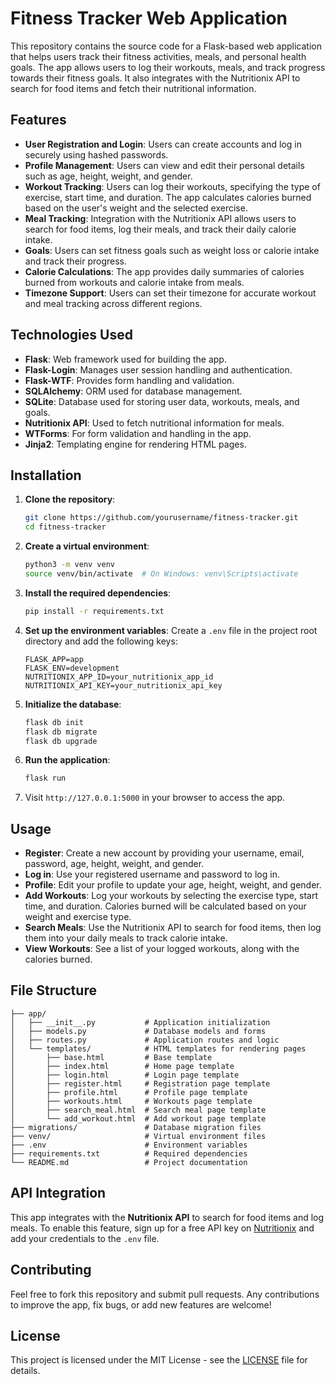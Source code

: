 # Fitness Tracker Web Application

This repository contains the source code for a Flask-based web application that helps users track their fitness activities, meals, and personal health goals. The app allows users to log their workouts, meals, and track progress towards their fitness goals. It also integrates with the Nutritionix API to search for food items and fetch their nutritional information.

## Features

- **User Registration and Login**: Users can create accounts and log in securely using hashed passwords.
- **Profile Management**: Users can view and edit their personal details such as age, height, weight, and gender.
- **Workout Tracking**: Users can log their workouts, specifying the type of exercise, start time, and duration. The app calculates calories burned based on the user's weight and the selected exercise.
- **Meal Tracking**: Integration with the Nutritionix API allows users to search for food items, log their meals, and track their daily calorie intake.
- **Goals**: Users can set fitness goals such as weight loss or calorie intake and track their progress.
- **Calorie Calculations**: The app provides daily summaries of calories burned from workouts and calorie intake from meals.
- **Timezone Support**: Users can set their timezone for accurate workout and meal tracking across different regions.

## Technologies Used

- **Flask**: Web framework used for building the app.
- **Flask-Login**: Manages user session handling and authentication.
- **Flask-WTF**: Provides form handling and validation.
- **SQLAlchemy**: ORM used for database management.
- **SQLite**: Database used for storing user data, workouts, meals, and goals.
- **Nutritionix API**: Used to fetch nutritional information for meals.
- **WTForms**: For form validation and handling in the app.
- **Jinja2**: Templating engine for rendering HTML pages.

## Installation

1. **Clone the repository**:

   ```bash
   git clone https://github.com/yourusername/fitness-tracker.git
   cd fitness-tracker
   ```

2. **Create a virtual environment**:

   ```bash
   python3 -m venv venv
   source venv/bin/activate  # On Windows: venv\Scripts\activate
   ```

3. **Install the required dependencies**:

   ```bash
   pip install -r requirements.txt
   ```

4. **Set up the environment variables**:
   Create a `.env` file in the project root directory and add the following keys:

   ```
   FLASK_APP=app
   FLASK_ENV=development
   NUTRITIONIX_APP_ID=your_nutritionix_app_id
   NUTRITIONIX_API_KEY=your_nutritionix_api_key
   ```

5. **Initialize the database**:

   ```bash
   flask db init
   flask db migrate
   flask db upgrade
   ```

6. **Run the application**:

   ```bash
   flask run
   ```

7. Visit `http://127.0.0.1:5000` in your browser to access the app.

## Usage

- **Register**: Create a new account by providing your username, email, password, age, height, weight, and gender.
- **Log in**: Use your registered username and password to log in.
- **Profile**: Edit your profile to update your age, height, weight, and gender.
- **Add Workouts**: Log your workouts by selecting the exercise type, start time, and duration. Calories burned will be calculated based on your weight and exercise type.
- **Search Meals**: Use the Nutritionix API to search for food items, then log them into your daily meals to track calorie intake.
- **View Workouts**: See a list of your logged workouts, along with the calories burned.

## File Structure

```
├── app/
│   ├── __init__.py           # Application initialization
│   ├── models.py             # Database models and forms
│   ├── routes.py             # Application routes and logic
│   └── templates/            # HTML templates for rendering pages
│       ├── base.html         # Base template
│       ├── index.html        # Home page template
│       ├── login.html        # Login page template
│       ├── register.html     # Registration page template
│       ├── profile.html      # Profile page template
│       ├── workouts.html     # Workouts page template
│       ├── search_meal.html  # Search meal page template
│       └── add_workout.html  # Add workout page template
├── migrations/               # Database migration files
├── venv/                     # Virtual environment files
├── .env                      # Environment variables
├── requirements.txt          # Required dependencies
└── README.md                 # Project documentation
```

## API Integration

This app integrates with the **Nutritionix API** to search for food items and log meals. To enable this feature, sign up for a free API key on [Nutritionix](https://www.nutritionix.com/business/api) and add your credentials to the `.env` file.

## Contributing

Feel free to fork this repository and submit pull requests. Any contributions to improve the app, fix bugs, or add new features are welcome!

## License

This project is licensed under the MIT License - see the [LICENSE](LICENSE) file for details.
